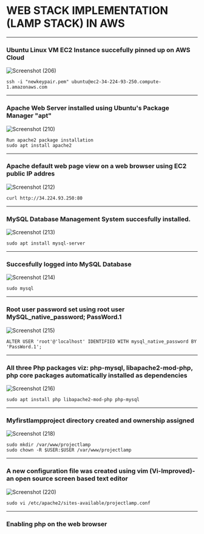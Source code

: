 # WEB STACK IMPLEMENTATION (LAMP STACK) IN AWS
___

### Ubuntu Linux VM EC2 Instance succefully pinned up on AWS Cloud
![Screenshot (206)](https://user-images.githubusercontent.com/57721371/204056046-527798a6-eefe-4f41-ae7e-14bb468a649b.png)

``` 
ssh -i "newkeypair.pem" ubuntu@ec2-34-224-93-250.compute-1.amazonaws.com
```
___

### Apache Web Server installed using Ubuntu's Package Manager "apt"
![Screenshot (210)](https://user-images.githubusercontent.com/57721371/204056522-a9e2c2e7-2a52-4f12-855a-b81f0bc2b87a.png)
```
Run apache2 package installation
sudo apt install apache2
```
___

### Apache default web page view on a web browser using EC2 public IP addres
![Screenshot (212)](https://user-images.githubusercontent.com/57721371/204057261-d3d4fcbb-5a49-4667-8ea8-cf2f8f6b080d.png)
```
curl http://34.224.93.250:80
```
___
### MySQL Database Management System succesfully installed.
![Screenshot (213)](https://user-images.githubusercontent.com/57721371/204059014-06fb2736-73f2-4d05-9f4c-1613203b4e21.png)
```
sudo apt install mysql-server
```
___
### Succesfully logged into MySQL Database
![Screenshot (214)](https://user-images.githubusercontent.com/57721371/204059490-3598686e-a14a-4b2c-a2ba-37f3f0490769.png)
```
sudo mysql
```
___
### Root user password set using root user MySQL_native_password; PassWord.1
![Screenshot (215)](https://user-images.githubusercontent.com/57721371/204060023-8788305e-0e0f-4899-85b0-c5bc1fe08835.png)
```
ALTER USER 'root'@'localhost' IDENTIFIED WITH mysql_native_password BY 'PassWord.1';
```
___
### All three Php packages viz: php-mysql, libapache2-mod-php, php core packages automatically installed as dependencies
![Screenshot (216)](https://user-images.githubusercontent.com/57721371/204061851-a56b1992-59cf-4a17-bbf8-0affd7245976.png)
```
sudo apt install php libapache2-mod-php php-mysql
```
___
### Myfirstlampproject directory created and ownership assigned 
![Screenshot (218)](https://user-images.githubusercontent.com/57721371/204062216-cb9c9aee-bea2-4cfe-a3ec-cbca98e0ed74.png)
```
sudo mkdir /var/www/projectlamp
sudo chown -R $USER:$USER /var/www/projectlamp
```
___
### A new configuration file was created using vim (Vi-Improved)- an open source screen based text editor
![Screenshot (220)](https://user-images.githubusercontent.com/57721371/204062568-b40cb731-2d57-46e7-a380-095ffa84f80e.png)
```
sudo vi /etc/apache2/sites-available/projectlamp.conf
```
___
### Enabling php on the web browser

































